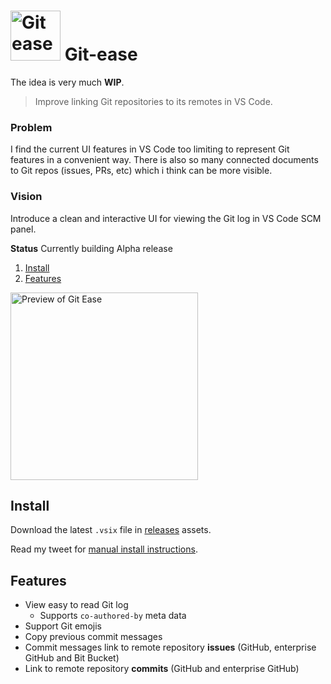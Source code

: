 # <img src="https://user-images.githubusercontent.com/10452163/104818888-310d0000-5822-11eb-8d37-89d917672783.png" width="80" alt="Git ease" /> Git-ease

The idea is very much **WIP**.

> Improve linking Git repositories to its remotes in VS Code.

### Problem

I find the current UI features in VS Code too limiting to represent Git features in a convenient way. There is also so many connected documents to Git repos (issues, PRs, etc) which i think can be more visible.

### Vision

Introduce a clean and interactive UI for viewing the Git log in VS Code SCM panel.

**Status** Currently building Alpha release

1. [Install](#install)
1. [Features](#features)

<img title="Preview of Git Ease" src="https://user-images.githubusercontent.com/10452163/105635259-edd21300-5e59-11eb-896f-8c06d8befc65.png" width="300" />

## Install

Download the latest `.vsix` file in [releases](https://github.com/rkotze/git-ease/releases) assets.

Read my tweet for [manual install instructions](https://twitter.com/richardkotze/status/1351109236189761536?s=20).

## Features

- View easy to read Git log
  - Supports `co-authored-by` meta data
- Support Git emojis
- Copy previous commit messages
- Commit messages link to remote repository **issues** (GitHub, enterprise GitHub and Bit Bucket)
- Link to remote repository **commits** (GitHub and enterprise GitHub)

